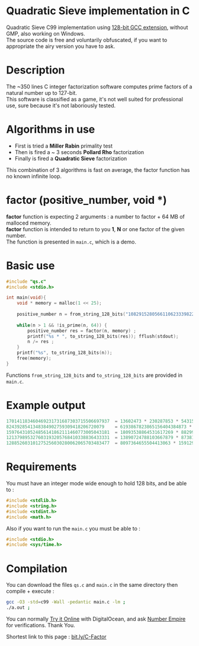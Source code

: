 # Quadratic Sieve implementation in C
Quadratic Sieve C99 implementation using [128-bit GCC extension](https://gcc.gnu.org/onlinedocs/gcc-4.8.1/gcc/_005f_005fint128.html), without GMP, also working on Windows.\
The source code is free and voluntarily obfuscated, if you want to appropriate the airy version you have to ask.

# Description
The ~350 lines C integer factorization software computes prime factors of a natural number up to 127-bit.\
This software is classified as a game, it's not well suited for professional use, sure because it's not laboriously tested.

# Algorithms in use
- First is tried a **Miller Rabin** primality test
- Then is fired a ~ 3 seconds **Pollard Rho** factorization
- Finally is fired a **Quadratic Sieve** factorization

This combination of 3 algorithms is fast on average, the factor function has no known infinite loop.

# factor (positive_number, void *)

**factor** function is expecting 2 arguments : a number to factor + 64 MB of malloced memory.\
**factor** function is intended to return to you **1**, **N** or one factor of the given number.\
The function is presented in  `main.c`, which is a demo.

# Basic use
```c
#include "qs.c"
#include <stdio.h>

int main(void){
    void * memory = malloc(1 << 25);
    
    positive_number n = from_string_128_bits("108291528056611062333982283963");
    
    while(n > 1 && !is_prime(n, 64)) {
        positive_number res = factor(n, memory) ;
        printf("%s * ", to_string_128_bits(res)); fflush(stdout);
        n /= res ;
    }
    printf("%s", to_string_128_bits(n));
    free(memory);
}
```
Functions `from_string_128_bits` and `to_string_128_bits` are provided in `main.c`.

# Example output
```c
170141183460469231731687303715506697937  = 13602473 * 230287853 * 54315095311400476747373    took 0.1s
8243928541348384902759309418206720079    = 6193867823865156404384873 * 1330982316023         took 34.3s
159764310524856141862111460773005043181  = 18093538864531617269 * 8829909489847713049        took 30.4s
121379895327603193205768410338836433331  = 13890724788103667879 * 8738197407204819989        took 103.0s
128852603101275256030280062065703483477  = 8097364655504413063 * 15912906060576640579        took 182.4s
```
# Requirements
You must have an integer mode wide enough to hold 128 bits, and be able to : 
```c
#include <stdlib.h>
#include <string.h>
#include <stdint.h>
#include <math.h>
```
Also if you want to run the `main.c` you must be able to :
```c
#include <stdio.h>
#include <sys/time.h>
```
# Compilation
You can download the files `qs.c` and `main.c` in the same directory then compile + execute :
```sh
gcc -O3 -std=c99 -Wall -pedantic main.c -lm ;
./a.out ;
```
You can normally [Try it Online](https://tio.run/##vTxdb@M4ku/5FexedMaK7USftjzu9GCxuIcDZu9hd96CrCHbsq1EltOSnO75yP30m6siKVWRktLpw@ICJJHJYrFY3yxS3kz3m82ff8mKTX7epuJjVW/zbH19@HTB28qs2Ntt26yozbZjUh@w5eIv23SXFan423/@1y@rf/7trz//hxh54uNH4fnOxUX961MKAGK1OgMKz49XtXg6VVmdPaer4nxcp6VYEhjMft7U4vcLAT823HOSn9NK3Pn3S9m/OSSluBK7ZFOfymr1nG7q5cWLqI6nU33Qg1bQdFHVSZ1txOZUVLWost9SIGID5KzSr0@nIi1qcSsCb2nC5adir/4ApAJfJ1UKoN7PP@P6DAxDazCxbJM6uSNG6XVoirJim37FBSBiwPd8yrZqku3pS@FnI3wWV2pdjsaf7cRItUw/SQTi9paJwhFlWp/LQk3UAFpkiKnw7sWnT7AyBbc7lWLUUCU4PgD1l9AGsMasSzGdZg1NnakyMcYZ/rglWlX7vbgUnoPMHJnyAIqc5QAyg9SXDhckkEHcPfLEdcR4bNJ88cKZfH76d7DYZp3FpUx8ZEOXQNJrXJtqrnXX/3386uE72qcD3P/vVrHfzk9JlwMS77JTW1BW5OgSiLlZkdXE3Em/aTecOKbHKq1HEtCdSPM47eRox2Fchv5WIAZTJbKlkP2SekkpKYMYGVbpjOQA8YGM3JkoJOLmljXKFbbOYHM6PiVlOlLeQq0tP1QTwRvKQ9WqEXwuwX3B9DipGEEfMTRvP@gloggkOKiuuLxkAOKdoX6t1G3VI/xL8W5kTC2RNaowVZD6o@PgbKCXpqZqqpSq4zos6zme829yYtI8ppUlamgZEjXyga3dMD3xxx9slZZZtnwB5L16IgHSHFz67/2wHrgtNvVYGBKzMXFPPhEPE/GIMmjxTUS@NEVly6jHN0zgzyN3EO3gHAY/wjTwL2c4Hjo4csTx4BgY2pVKmef3YqyxyM8P9xBUuUosu9M/WCY3nT5gTKDlLm2qzTkflG8b3/K2e3EjLHc0MPpefLgdAn256D4xsU75lLwd6QHLchs/aKh3dV43weFVGzeVlcsCrars7@Ks6mBgY0DbSUoEdC8533bQgHtbBmYykoh2tbb@9hiKIX4Z7ttptcA7Ahsl0tcavubW0CywqQTCPwbnnyzIMfe84kebUk1GshQ2/mSiJjba9RSDM@AEE5nD9E7zikzf9YpEWp7t0qVeKY9DQVGqk@v0al2y3b5F6wbF@oo43yDGHvGN@8T3ibER85COKKf9ohwQ4XhAhD3TDM5iixOtCr05ulgmFi5X5e4zK6xts@c3h7XPbXxrBENSLknGXWkZ6YScAYW7tFB8JhS4nMT2GglwyO2NFUwN8tfjTZ/TlihaMqW/BapVCt4H31ItE@rSWfZCDO1CQPji0hTsT4PAf4DMfhzsheTWG5ycgkHjNgcCgf2DrDYEVipxoRm5Q/xoeSLjSMkF3PfzmRYP2X/SD/hy8XqL@ekz6bmR0hhMM/IbTyz7MYCBNgR@NnZYHS93VcJ0aDMalW62R9s7TKkGnmWJ1eeyNkxR7Rxam4M9f8N9vQkxDU1VCcg3ohybNim5FgD9wMjaIohdfjqVI0nEaHs6r3PwZOTUeLLKlnJr7f/ItzLPAISTZVvpqFxb8vRUnpBJv7svoDnEZdVx3fCQzzy2JsYto9cZKaXAsdw3y3/D6l/ZbztMt5ElI2v/PDaSH1kCaLY5o2HSrm61jKStEfMNLX1tZUb8WJqyQEffaNSlGgi8lrK55D6M4rLuVLA2hK7YSK00eYFNbCNnyBASPOPzO9swGETPCqdCIVf@jOaRCaLv9CU2piczVoQ505KU70r1voFZk0EmTbrM4YmPtlu7NgBbyzp7yrMN9J6K1fG0PeenkQ2VdIsK6yZUdzCets5AjVFtkyF5qI9PS3FzI76kIpFe6PSclmAHX8AihKQhsUm7prRmjRsUgJLpDUY0D8LYGuUAjSgomOYn@XeqmmTCgp/Bu67VJx1kIRcCWoCotUPj1zAaW/noNY6Fxs5WXXyQpBj1GUgHqtVTmR3TDieLiTgXVbYv0q14HOJToriELJ6I7USkE7GbiP2yLXUcJphMtR6gQAtXdg7PaPJN3UzILp9gC9C8cDZbLHyABwnsEvT5KMj061Mp@VsdkzwXkvzqmu3yJL6RngD@jCSymQMb2tAHt@N@9d34r34c@9IjFsCZQLkdOekC7WuErXNsxAfPa5@C9ol6F82T3/b6ixbhYua1GIMWUdAOD9u2sB0etr1R2xa108zaEbN5O03khjTPvIWYt@Pn7fi4bYvbtgUtx6XVurRcl6byvDimuTx3QXwieJ8QBox9rJWGhfQYEWxEM/qzaEZy8WY0zYwQzplsCGFMCBfskWDZyhcktTCMfFqjTxrgMyHTGn2fKQEB0Bp9ErMfsUda42zhsTX6tEZ/RlhIsP6cJqc1@jFTwfYxcFvYQK1EaeZ8wWYMSHgBKXfAVJaEF4TssaUuIGUNSFsDpqQgdM9nU5LIAhJZQGsISEEDklNIGhqS8oVkh6FPi/TiaM4sMAyYuZG9kaBCZoW0tDCi2cn8QhJSyFYJyhAyYwxpaWFMaEgbw0ULEJHFRbS0yPfokQBCWqUPjtIlxkbMgRDlEZEbkU5FpFMR6VRElEYL5oPIQoKZ57u0yhkJZUbqNiOlmnmslXwZyWMWskcaFhJjQ38WslXOSN9mzDty90gAtLQZ6deMhDB32SOtMgKjnHHH2s4zJ@ufkybNSZPmtIg5mfyc5DEnSuczNuViHjEjmTMXTkKZkznEpCgx@anYZ4/k8InomMWouRssmLuLaREx8TgmymNid0xKFROPY3JJMQs3Mcky9kGYtMoF6cyCFrEgdi/Iwy7IES1IZxak8wsiesHschH6MbPLBSn@gihfELkL0o4Fj48s4Lks4rkea@ceyJ35XIcgqvIIyxCwkOiymOiyoOjO@DMbO2PwMY/VC9c3ozVDwMKgy1bI474R3lnS4/kMxmcwEVt5AJ6QGSx0skGMeo9E4fGI7cVsQkasz3IUnycdHlt5uIjmzI48Frk9Fq9hIQwZS1B8JgI/Ys9zBsMyDR171eTghXgCAZ0MkInAZ2wP2KoCJgIWviGXIjyBz@D9OQ95fsAnD5jSBCxjYvHXCxjbgwXLzZj8Q8bBkCV4IXMlvhsFYczYzsKsF/KkL2QImIaHTEdCxvaQ6UgY8@eARV7QUZ4psoDrhTHPONkkC55@svyTrTZiOhKFrD1kKw9BX7m2R2wlEVtJxETAoi88M5iYjWU6wsKsN2M5uR/FsZGVz5jcWBT2WOz1ZkyBZkyeM2YFs4g988SbJzzzOIq4h5sxbzRjrJ7xlTC2zxmxc0bUnImABVlvzlKfwI18l7N9zhRrzkQwZyKYMxueM1azCAvPbBfB2B6zFDoIIN3nTobFWi9mShMzomJmjjHThZjpQsxMk8VVeGYZWASpDLfzmFG8YBSz4AqbILb1CfiOiLUzz7dgprmYk6lBJj/jWS50skEx31QxxMZmi7Y1Lnk7cO0ee6ZNjss8HFjajIdy6GTI2K7LjRjiGX9mMGz75LL9kxuzyWO@NXSj2OWTs5V4jHq2HfZZiPTZhthnO2LfY3tEL2Rjo8D5d/0seXnqVmzwdhIWFSfiIMvi4h20Y@FkiZUqVXoajw@OcVr3OJ0apz6yea/G74FD@gaHVS4ClKORuq7niMvEuduPx/IiDrY5ZVJsR0AfFnvw@XTUxeV2lu1JTbSFMamuUSd4YWcidriMJXZ9uBU7eXlltMPnrbNkpdcvhyxPEeqTkJze4YNj3chA9Dt59gD/Pt6Ktfz/8bYLiR3qCEzgoP4S5VZWxgoHibwEniJpw9CphraL51tdOducijorzmnPLZLDUmTTKeLfYs148xaiOrPgwLYm5/LbYLpNncj01FJXT6cvnSri1249Nv361G0sXq/E8huJX1GsxXKJiBoF/Tq4UCDgq1yosU4Yah/S6WZVM1Sz9mOUt5Qkzs5J17pMk8feK1I9N@KujulxVdVlku0P9Ug1PdV0aiztBAlZrZK6LrP1uU5Xq9EoyWVRdhR5fqsl@lpXY1uABo9vAAIse4RXbqFlVcsOB3fxnt9Lpc18ddCyKg@nUX8JvZiY12mrTZK3F/h0G9aIpx4Wpm@Fr48AbTxYPdYGrdyAKiXrw2/o2SqhX2g3YJ55j8cJWsfaFik4kjo7pqdzLfYwWSHWv4r6kCoqRVLuz8e0qK87apBghV0vpa1Om8egSO0G1yT9wsS@RUOnrptBPdrIonlh@5TxGDvwmGuDxggcRldXKBe3AX@1FT/B/6nAej8eAoCdK1eXKreXKhfYuL2XxukB0B8S6JY8mV7d7hXpD0leH/y0qnwqfx08JVAnBNKzI/91M2hnVgHnnpIyOaY1tNQn2f/5nGxLaS9Vlj6n11ybtoof3kydNEzkCYO6aDcR@UQc6cKEAPLAVOuJOAOdqr090pCnmlfiuMLzJ4CCx3KFdqPvzJi3x8XV11UFZJUpzH9ldFb8FvrfV6AL8NeHv7/ALx4zrsC60nqF3Fxa12oxl3DsgwvVJZmlobKq@KE5us6qZJ2n12YQ13B4uqtUEVqbs19xI4@M8OAXuj5iNMMhySuAGPBTrSEM/RRGXDX3EHARa7xMndCRtb2SRJirQFmn5S7dgKOQzLxuUbXHUI1epc6bGKNOf1p2jGTcdnXg9mK8zrLjbgHNkXm1Zjb5psLOCobK/tRMYFjyo2een2rKNvZC1RSgZuBxYJ5rFkYBbp3us8LW8ka@v7FDRKmk6qRd7PDwLz/tc30pwTyA16Q3TnRk6DlkDWmW5xjecnl8n48A25XCtntyHBC934SSmxt1JVdiku9viDcbLjPXrdSkQObI2xZX4HSRBd9G1tCkjBU9Kg@d2vlMGgu@bQBZ0oAXZf2lyMEAtvhv3NxwUIeQhtxbXQR34rvSqTbpjab5A3oaGCsvoCmLybVf7ckqaFDfxSCECOSBKNISOE7vNR/Ua5MIScBYE@AjAd0LQtY9ks7JP2LNVfKfNcn/Tif/O0r@s4FLSm3WD5xFbjYE7nuYA7aTozXuv4WLIdnhyEn/2ncoPdyx4BFyM4u6bW3DIimKQZAiD962gu3PT4oj/eEaiJH3nfF9jENz9ZARKxX8Qa71R4xLuSMvOTqDE8oVH9QB@sPgtM0MML2vl9gva@PnQfoq5PdBI9doHjSaHgTdm2RXyqDGY7khWr7aj0y2YV7MqGANQxv0zQEmQjudQjcy0mOnjY2j7woU5IPME8ciUh8fKSUjEwDfo9yFOCZFsk8xAbzgRvYAfnFLM0NA77gb7YXGIkBYhwP7NjCOHxuRRb/rIDMFF5Xb7P6li8G3QNpUxAb9BQAfGKCZp9jQhAYsl99ckpmMcqRW/mKjsCYwZ0@1OEYB7kK2uO8ImLxzuYm/ahK2virCcUlrvdvfX/NX/AAKSJwIrUjpxPItNq6HpcWO70H4cmG4TDRafZ3WwZs9jwq/7OpURVJFQ2qvJ72/Vm8y3smLjqO@HvdeobySHqfxZ9KoKUNjSmWJSypYbjMlVS5nr/51YqakdIuuI217gR@B6ciMPVjzs5Z@YiquGisdiz53v1Z55w2H8x3UlDXoiNmIN3AdZIANa8yBvmc5fGV5rTLfI/6DpRionNfiYxsUSTgJF5tFrcPlawDeWLO@FlUNFFxDQTHaYhnSdmkUpOycYoASTFIwo5E6@9pFZctaHi11HeyWOts3uXuPcuzvabV7OK6Bim@eftUO9RE972SYVRPDL9s/4FLvEIN8GWDrcK4iW14bOh4//h/vYbfb8L34120bA98ZiuE5TtfjaHvdKV3cNda5c7q@Lm19HfquTiIKvLvDTS965d39UDK6R6LSIdXQYoDNrZLEXkliiGeG1DSs@pB@x0AN@8s3wSVZ/neQ5XOy/O8gy/8mWS8XgzluirIeltX3ycyM23jN/taUDb6d0ralZn4znJRCsqw3S4fq7sBtRDf8C18UgAeHnw/0/TQktbweBi0Z6P8zpV1xQQTsCV5U4jVHtrb60NrqO9SWQ6mVeAvrmU4hqHpSX6QJ22/3XD5PzA19i3Wn6jUexmd5QV55crwJTi8YOPgql2G6DHWpMdj5wI7ygRG@kJmqXSUyv9fbkGb6oJlDWpkM7miSiR1bdiwSWOvvvDqj1lK9gsO7HxqLbycjG3D45bkHCvOgsxh6kZReQJFIaqfn5YFLvOf@jOitNwYkqzfkymdyh4075w2WZcvr7stL0@nuHkvBWGI23vPnEw8N9u6tuWXRD1@fg21rgmVj2J1iGVkXApvi2nopa2RrVa/H07W1Atg4PYdBCTDrxfwqkezU@daQN327SFJVaSm/XeQCb3tneS6rQKpwn5Rl8qv4ktUHVfBrvu1DnHZYGoeUF1QN@mHQOhW/peVJ1Gl5zIqkTrfXncr2lUi/ppu@K@@qnK33iN1jqitJyGt17mV7FCLa0wq6z25akcImd7swdUHnXG3tRg287NaVqPTbqfq@peBLMJYVyLIuMGAtnUqfYaODltwDvWjYpLky1XLqGpYOm6p7jFV5@QhWDHMNHBY7PXg0gluBm82qB8BiIjub6092qO48EWHsOKyMC6r1d1CotJz@I1lnBShUVVfXvbHjVUG@oRiXtFVppEPXM2WhdJNoO9Dvpe3OxYbqw30rsgOD00tdWw3ZJVnej0zSqxiuJZ7YEkdsN/hqokZWnTebtOph0tA7iT0VIn2w/k7r/ZKT70@kvlMQ0zl1wY7xrxqSXWGccTWq@SL9y1N5es626VZOtzkV4GSytNhAdK6TR1i2UC5KJMWWfJ3nx9N1VtMhEjjldJ@W1xf8e4125UmWSGD4CltgRNW8sihTtIoOefk4/c6Rcc8CYZe6B/9eCc/FzW8li2RT8YP7Q/9XcvAl1id0mkU9SD8IrPnOI0lgferQzwkF@7DesZTDqrvQ1UGHQx@T6lGeABsvo@sjQSErzDrLgznRSYBzeO@@5/mPRIHvOOH/G4yZ@KT@anWwqy6J/rYb0CGEUoUEFdM2GORszyZri6Pqbjpd32u@6i/HGdtv3lZ3a8wx37ueH4TRbB4v3t9t5QVa6ysyElkAu8HzqJ6DYXrvXZ74gmEdT8/pCB2bJ88tNw4eNdozJWomdOY3eNTVF5Wr9itqjklWyKsFjlquEd4wQwP3ctqoL@ryI42rN7ah2@jV7PeLb/14Wphkscpg5fcmcAc8C41yTP9VkI6fZFFAqvlu9P4DWsp7sOWuIuO3zuDpxi4/V4cRJCenM8@npD/DiThbCW0/zvYaza5M0@Y4ChOjP/9ns8uTffXnND/@Lw) with DigitalOcean, and ask [Number Empire](https://numberempire.com/numberfactorizer.php?number=9999999999999999999999999999999991) for verifications. Thank You.

Shortest link to this page : [bit.ly/C-Factor](https://bit.ly/C-Factor)

